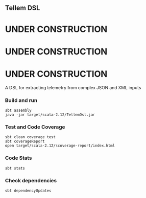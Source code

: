 Tellem DSL
-----

# UNDER CONSTRUCTION

# UNDER CONSTRUCTION

# UNDER CONSTRUCTION

A DSL for extracting telemetry from complex JSON and XML inputs

### Build and run

```console
sbt assembly
java -jar target/scala-2.12/TellemDsl.jar
```

### Test and Code Coverage

```console
sbt clean coverage test
sbt coverageReport
open target/scala-2.12/scoverage-report/index.html
```

### Code Stats

```console
sbt stats
```
### Check dependencies

```console
sbt dependencyUpdates
```
